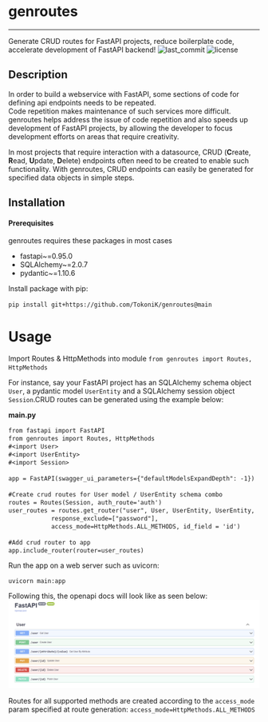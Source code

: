 # genroutes

----
Generate CRUD routes for FastAPI projects, reduce boilerplate code, accelerate development of FastAPI backend!
![last_commit](https://img.shields.io/github/last-commit/TokoniK/genroutes?style=)
![license](https://img.shields.io/github/license/TokoniK/genroutes?style=)


## Description
In order to build a webservice with FastAPI, some sections of code for defining api endpoints needs to be repeated.  
Code repetition makes maintenance of such services more difficult.  
genroutes helps address the issue of code repetition and also speeds up development of
FastAPI projects, by allowing the developer to focus development efforts on areas that require creativity.  

In most projects that require interaction with a datasource, CRUD (**C**reate, **R**ead, **U**pdate, **D**elete) endpoints often need to be created to enable
such functionality.
With genroutes, CRUD endpoints can easily be generated for specified data objects in simple steps.

## Installation
####  Prerequisites
genroutes requires these packages in most cases

- fastapi~=0.95.0
- SQLAlchemy~=2.0.7
- pydantic~=1.10.6

Install package with pip:

``pip install git+https://github.com/TokoniK/genroutes@main ``

# Usage
Import Routes & HttpMethods into module
``from genroutes import Routes, HttpMethods``

For instance, say your FastAPI project has an SQLAlchemy schema object ``User``, a pydantic model ``UserEntity``
and a SQLAlchemy session object ``Session``.CRUD routes can be generated using the example below:

**main.py**
```
from fastapi import FastAPI
from genroutes import Routes, HttpMethods
#<import User>
#<import UserEntity>
#<import Session>

app = FastAPI(swagger_ui_parameters={"defaultModelsExpandDepth": -1})

#Create crud routes for User model / UserEntity schema combo
routes = Routes(Session, auth_route='auth')
user_routes = routes.get_router("user", User, UserEntity, UserEntity,
            response_exclude=["password"],
            access_mode=HttpMethods.ALL_METHODS, id_field = 'id')

#Add crud router to app
app.include_router(router=user_routes)
```

Run the app on a web server such as uvicorn:  
```
uvicorn main:app
```

Following this, the openapi docs will look like as seen below:
![Openapi Doc](assets/apidoc.png)

Routes for all supported methods are created according to the ``access_mode`` param
specified at route generation:
``access_mode=HttpMethods.ALL_METHODS``
